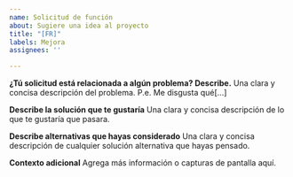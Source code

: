 ```yaml
---
name: Solicitud de función
about: Sugiere una idea al proyecto
title: "[FR]"
labels: Mejora
assignees: ''

---
```


**¿Tú solicitud está relacionada a algún problema? Describe.**
Una clara y concisa descripción del problema. P.e. Me disgusta qué[...]

**Describe la solución que te gustaría**
Una clara y concisa descripción de lo que te gustaría que pasara.

**Describe alternativas que hayas considerado**
Una clara y concisa descripción de cualquier solución alternativa que hayas pensado.

**Contexto adicional**
Agrega más información o capturas de pantalla aquí.

